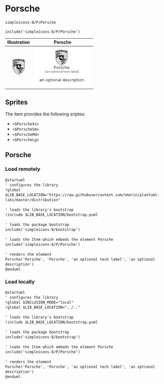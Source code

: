 # Porsche


```text
simpleicons-8/P/Porsche
```

```text
include('simpleicons-8/P/Porsche')
```



| Illustration | Porsche |
| :---: | :---: |
| ![illustration for Illustration](../../simpleicons-8/P/Porsche.png) | ![illustration for Porsche](../../simpleicons-8/P/Porsche.Local.png) |



## Sprites
The item provides the following sriptes:

- `<$PorscheXs>`
- `<$PorscheSm>`
- `<$PorscheMd>`
- `<$PorscheLg>`





## Porsche

### Load remotely
```plantuml
@startuml
' configures the library
!global $LIB_BASE_LOCATION="https://raw.githubusercontent.com/tmorin/plantuml-libs/master/distribution"

' loads the library's bootstrap
!include $LIB_BASE_LOCATION/bootstrap.puml

' loads the package bootstrap
include('simpleicons-8/bootstrap')

' loads the Item which embeds the element Porsche
include('simpleicons-8/P/Porsche')

' renders the element
Porsche('Porsche', 'Porsche', 'an optional tech label', 'an optional description')
@enduml
```

### Load locally
```plantuml
@startuml
' configures the library
!global $INCLUSION_MODE="local"
!global $LIB_BASE_LOCATION="../.."

' loads the library's bootstrap
!include $LIB_BASE_LOCATION/bootstrap.puml

' loads the package bootstrap
include('simpleicons-8/bootstrap')

' loads the Item which embeds the element Porsche
include('simpleicons-8/P/Porsche')

' renders the element
Porsche('Porsche', 'Porsche', 'an optional tech label', 'an optional description')
@enduml
```

